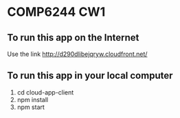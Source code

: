 # COMP6244 CW1
## To run this app on the Internet
Use the link http://d290dlibejqryw.cloudfront.net/
## To run this app in your local computer
1. cd cloud-app-client
2. npm install
3. npm start
